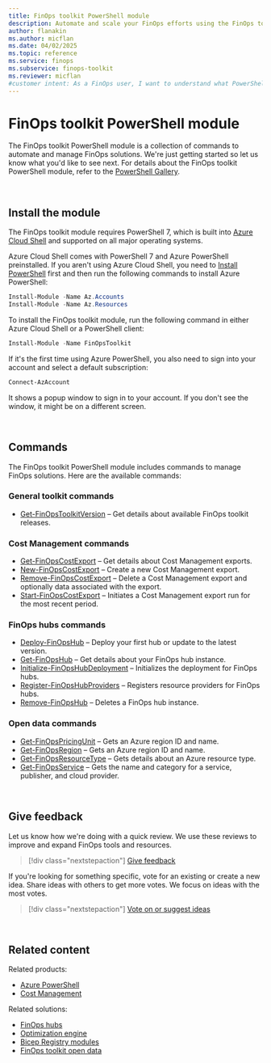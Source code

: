 ```yaml
---
title: FinOps toolkit PowerShell module
description: Automate and scale your FinOps efforts using the FinOps toolkit PowerShell module, which includes commands to manage FinOps solutions.
author: flanakin
ms.author: micflan
ms.date: 04/02/2025
ms.topic: reference
ms.service: finops
ms.subservice: finops-toolkit
ms.reviewer: micflan
#customer intent: As a FinOps user, I want to understand what PowerShell commands are available in the FinOpsToolkit module.
---
```


<!-- markdownlint-disable-next-line MD025 -->
# FinOps toolkit PowerShell module

The FinOps toolkit PowerShell module is a collection of commands to automate and manage FinOps solutions. We're just getting started so let us know what you'd like to see next. For details about the FinOps toolkit PowerShell module, refer to the [PowerShell Gallery](https://www.powershellgallery.com/packages/FinOpsToolkit).

<br>

## Install the module

The FinOps toolkit module requires PowerShell 7, which is built into [Azure Cloud Shell](https://portal.azure.com/#cloudshell) and supported on all major operating systems. 

Azure Cloud Shell comes with PowerShell 7 and Azure PowerShell preinstalled. If you aren't using Azure Cloud Shell, you need to [Install PowerShell](/powershell/scripting/install/installing-powershell) first and then run the following commands to install Azure PowerShell:

```powershell
Install-Module -Name Az.Accounts
Install-Module -Name Az.Resources
```

To install the FinOps toolkit module, run the following command in either Azure Cloud Shell or a PowerShell client:

```powershell
Install-Module -Name FinOpsToolkit
```

If it's the first time using Azure PowerShell, you also need to sign into your account and select a default subscription:

```powershell
Connect-AzAccount
```

It shows a popup window to sign in to your account. If you don't see the window, it might be on a different screen.

<br>

## Commands

The FinOps toolkit PowerShell module includes commands to manage FinOps solutions. Here are the available commands:

### General toolkit commands

- [Get-FinOpsToolkitVersion](toolkit/Get-FinOpsToolkitVersion.md) – Get details about available FinOps toolkit releases.

### Cost Management commands

- [Get-FinOpsCostExport](cost/Get-FinOpsCostExport.md) – Get details about Cost Management exports.
- [New-FinOpsCostExport](cost/New-FinOpsCostExport.md) – Create a new Cost Management export.
- [Remove-FinOpsCostExport](cost/Remove-FinOpsCostExport.md) – Delete a Cost Management export and optionally data associated with the export.
- [Start-FinOpsCostExport](cost/Start-FinOpsCostExport.md) – Initiates a Cost Management export run for the most recent period.

### FinOps hubs commands

- [Deploy-FinOpsHub](hubs/Deploy-FinOpsHub.md) – Deploy your first hub or update to the latest version.
- [Get-FinOpsHub](hubs/Get-FinOpsHub.md) – Get details about your FinOps hub instance.
- [Initialize-FinOpsHubDeployment](hubs/Initialize-FinOpsHubDeployment.md) – Initializes the deployment for FinOps hubs.
- [Register-FinOpsHubProviders](hubs/Register-FinOpsHubProviders.md) – Registers resource providers for FinOps hubs.
- [Remove-FinOpsHub](hubs/Remove-FinOpsHub.md) – Deletes a FinOps hub instance.

### Open data commands

- [Get-FinOpsPricingUnit](data/Get-FinOpsPricingUnit.md) – Gets an Azure region ID and name.
- [Get-FinOpsRegion](data/Get-FinOpsRegion.md) – Gets an Azure region ID and name.
- [Get-FinOpsResourceType](data/Get-FinOpsResourceType.md) – Gets details about an Azure resource type.
- [Get-FinOpsService](data/Get-FinOpsService.md) – Gets the name and category for a service, publisher, and cloud provider.

<br>

## Give feedback

Let us know how we're doing with a quick review. We use these reviews to improve and expand FinOps tools and resources.

> [!div class="nextstepaction"]
> [Give feedback](https://portal.azure.com/#view/HubsExtension/InProductFeedbackBlade/extensionName/FinOpsToolkit/cesQuestion/How%20easy%20or%20hard%20is%20it%20to%20use%20the%20FinOps%20toolkit%20PowerShell%20module%3F/cvaQuestion/How%20valuable%20are%20the%20FinOps%20toolkit%20PowerShell%20module%3F/surveyId/FTK0.10/bladeName/PowerShell/featureName/Overview)

If you're looking for something specific, vote for an existing or create a new idea. Share ideas with others to get more votes. We focus on ideas with the most votes.

> [!div class="nextstepaction"]
> [Vote on or suggest ideas](https://github.com/microsoft/finops-toolkit/issues?q=is%3Aissue%20is%3Aopen%20label%3A%22Tool%3A%20PowerShell%22%20sort%3A"reactions-%2B1-desc")

<br>

## Related content

Related products:

- [Azure PowerShell](/powershell/azure/)
- [Cost Management](/azure/cost-management-billing/costs/)

Related solutions:

- [FinOps hubs](../hubs/finops-hubs-overview.md)
- [Optimization engine](../optimization-engine/overview.md)
- [Bicep Registry modules](../bicep-registry/modules.md)
- [FinOps toolkit open data](../open-data.md)

<br>

